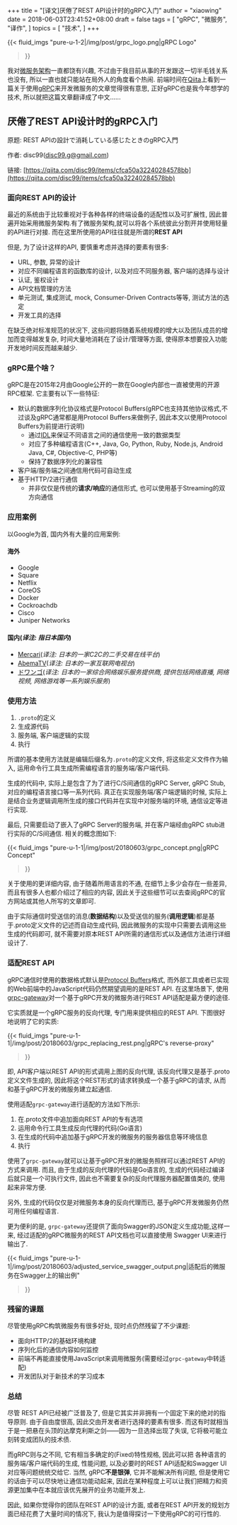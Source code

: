 +++
title = "[译文]厌倦了REST API设计时的gRPC入门"
author = "xiaowing"
date = 2018-06-03T23:41:52+08:00
draft = false
tags =  [
    "gRPC",
	"微服务",
    "译作",
    ]
topics = [
    "技术",
]
+++

{{< fluid_imgs
  "pure-u-1-2|/img/post/grpc_logo.png|gRPC Logo"
>}}

我对[微服务架构](https://blog.csdn.net/qq_16681169/article/details/73442330)一直都饶有兴趣, 不过由于我目前从事的开发跟这一切半毛钱关系也没有, 所以一直也就只能站在局外人的角度看个热闹. 前端时间在[Qiita](https://qiita.com)上看到一篇关于使用[gRPC](https://grpc.io/)来开发微服务的文章觉得很有意思, 正好gRPC也是我今年想学的技术, 所以就把这篇文章翻译成了中文......

<!--more-->

## 厌倦了REST API设计时的gRPC入门

原题: REST APIの設計で消耗している感じたときのgRPC入門

作者: disc99(disc99.g@gmail.com)

链接: [https://qiita.com/disc99/items/cfca50a32240284578bb](https://qiita.com/disc99/items/cfca50a32240284578bb)

### 面向REST API的设计

最近的系统由于比较重视对于各种各样的终端设备的适配性以及可扩展性, 因此普遍开始采用微服务架构.有了微服务架构,就可以将各个系统彼此分割开并使用轻量的API进行对接. 而在这里所使用的API往往就是所谓的**REST API**

但是, 为了设计这样的API, 要慎重考虑并选择的要素有很多:

* URL, 参数, 异常的设计
* 对应不同编程语言的函数库的设计, 以及对应不同服务器, 客户端的选择与设计
* 认证, 鉴权设计
* API文档管理的方法
* 单元测试, 集成测试, mock, Consumer-Driven Contracts等等, 测试方法的选定
* 开发工具的选择

在缺乏绝对标准规范的状况下, 这些问题将随着系统规模的增大以及团队成员的增加而变得越发复杂, 时间大量地消耗在了设计/管理等方面, 使得原本想要投入功能开发地时间反而越来越少. 

### gRPC是个啥？

gRPC是在2015年2月由Google公开的一款在Google内部也一直被使用的开源RPC框架. 它主要有以下一些特征:

* 默认的数据序列化协议格式是Protocol Buffers(gRPC也支持其他协议格式,不过谈及gRPC通常都是用Protocol Buffers来做例子, 因此本文以使用Protocol Buffers为前提进行说明)
    * 通过[IDL](https://zh.wikipedia.org/wiki/%E6%8E%A5%E5%8F%A3%E6%8F%8F%E8%BF%B0%E8%AF%AD%E8%A8%80)来保证不同语言之间的通信使用一致的数据类型
    * 对应了多种编程语言(C++, Java, Go, Python, Ruby, Node.js, Android Java, C#, Objective-C, PHP等)
    * 保持了数据序列化的兼容性
* 客户端/服务端之间通信用代码可自动生成
* 基于HTTP/2进行通信
    * 并非仅仅是传统的**请求/响应**的通信形式, 也可以使用基于Streaming的双方向通信

### 应用案例

以Google为首, 国内外有大量的应用案例: 

#### 海外

* Google
* Square
* Netflix
* CoreOS
* Docker
* Cockroachdb
* Cisco
* Juniper Networks

#### 国内(*译注: 指日本国内*)

* [Mercari](https://www.mercari.com/)(*译注: 日本的一家C2C的二手交易在线平台*)
* [AbemaTV](https://abema.tv/)(*译注: 日本的一家互联网电视台*)
* [ドワンゴ](http://dwango.co.jp/)(*译注: 日本的一家综合网络娱乐服务提供商, 提供包括网络直播, 网络视频, 网络游戏等一系列娱乐服务*)

### 使用方法

1. `.proto`的定义
2. 生成源代码
3. 服务端, 客户端逻辑的实现
4. 执行

所谓的基本使用方法就是编辑后缀名为`.proto`的定义文件, 将这些定义文件作为输入, 运用命令行工具生成所需编程语言的服务端/客户端代码. 

生成的代码中, 实际上是包含了为了进行C/S间通信的gRPC Server, gRPC Stub, 对应的编程语言接口等一系列代码. 真正在实现服务端/客户端逻辑的时候, 实际上是结合业务逻辑调用所生成的接口代码并在实现中对服务端的环境, 通信设定等进行实现. 

最后, 只需要启动了嵌入了gRPC Server的服务端, 并在客户端经由gRPC stub进行实际的C/S间通信.  相关的概念图如下:

{{< fluid_imgs
  "pure-u-1-1|/img/post/20180603/grpc_concept.png|gRPC Concept"
>}}

关于使用的更详细内容, 由于随着所用语言的不通, 在细节上多少会存在一些差异, 而且有很多人也都介绍过了相应的内容, 因此关于这些细节可以去查阅gRPC的官方网站或其他人所写的文章即可. 

由于实际通信时受送信的消息(**数据结构**)以及受送信的服务(**调用逻辑**)都是基于.proto定义文件的记述而自动生成代码, 因此微服务的实现中只需要去调用这些生成的代码即可, 就不需要对原本REST API所需的通信形式以及通信方法进行详细设计了. 

### 适配REST API

gRPC通信时使用的数据格式默认是[Protocol Buffers](https://en.wikipedia.org/wiki/Protocol_Buffers)格式, 而外部工具或者已实现的Web前端中的JavaScript代码仍然期望调用的是REST API. 在这里场景下, 使用[grpc-gateway](https://github.com/grpc-ecosystem/grpc-gateway)对一个基于gRPC开发的微服务进行REST API适配是最方便的途径. 

它实质就是一个gRPC服务的反向代理, 专门用来提供相应的REST API. 
下图很好地说明了它的实质:

{{< fluid_imgs
  "pure-u-1-1|/img/post/20180603/grpc_replacing_rest.png|gRPC's reverse-proxy"
>}}

即, API客户端以REST API的形式调用上图的反向代理, 该反向代理又是基于.proto定义文件生成的, 因此将这个REST形式的请求转换成一个基于gRPC的请求, 从而和基于gRPC开发的微服务建立起通信.

使用适配`grpc-gateway`进行适配的方法如下所示:

1. 在.proto文件中追加面向REST API的专有选项
2. 运用命令行工具生成反向代理的代码(Go语言)
3. 在生成的代码中追加基于gRPC开发的微服务的服务器信息等环境信息
4. 执行

使用了`grpc-gateway`就可以让基于gRPC开发的微服务照样可以通过REST API的方式来调用. 而且, 由于生成的反向代理的代码是Go语言的, 生成的代码经过编译后就只是一个可执行文件, 因此也不需要复杂的反向代理服务器配置值类的, 使用起来非常方便. 

另外, 生成的代码仅仅是对微服务本身的反向代理而已, 基于gRPC开发微服务仍然可用任何编程语言.

更为便利的是, `grpc-gateway`还提供了面向Swagger的JSON定义生成功能,这样一来, 经过适配的gRPC微服务的REST API文档也可以直接使用 Swagger UI来进行输出了. 

{{< fluid_imgs
  "pure-u-1-1|/img/post/20180603/adjusted_service_swagger_output.png|适配后的微服务在Swagger上的输出例"
>}}

### 残留的课题

尽管使用gRPC构筑微服务有很多好处, 现时点仍然残留了不少课题:

* 面向HTTP/2的基础环境构建
* 序列化后的通信内容如何监控
* 前端不再能直接使用JavaScript来调用微服务(需要经过`grpc-gateway`中转适配)
* 开发团队对于新技术的学习成本

### 总结

尽管 REST API已经被广泛普及了, 但是它其实并非拥有一个固定下来的绝对的指导原则. 由于自由度很高, 因此交由开发者进行选择的要素有很多. 而这有时就相当于是一把悬在头顶的达摩克利斯之剑——因为一旦选择出现了失误, 它将极可能立刻转变成团队的技术债.

而gRPC则与之不同, 它有相当多确定的(Fixed)特性规格, 因此可以把 各种语言的服务端/客户端代码的生成, 性能问题, 以及必要时的REST API适配和Swagger UI对应等问题统统交给它. 当然, gRPC**不是银弹**,  它并不能解决所有问题, 但是使用它的话由于可以尽快地让通信功能动起来, 因此在某种程度上可以让我们把精力和资源更加集中在本就应该优先展开的业务功能开发上. 

因此, 如果你觉得你的团队在REST API的设计方面, 或者在REST API开发的规划方面已经花费了大量时间的情况下, 我认为是值得探讨一下使用gRPC的可行性的. 

